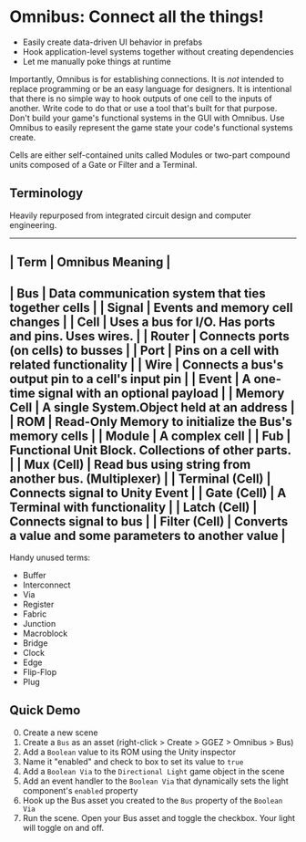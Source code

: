 ﻿
# Omnibus: Connect all the things!

 * Easily create data-driven UI behavior in prefabs
 * Hook application-level systems together without creating dependencies
 * Let me manually poke things at runtime

Importantly, Omnibus is for establishing connections. It is *not* intended to replace programming or be an easy language for designers. It is intentional that there is no simple way to hook outputs of one cell to the inputs of another. Write code to do that or use a tool that's built for that purpose. Don't build your game's functional systems in the GUI with Omnibus. Use Omnibus to easily represent the game state your code's functional systems create.

Cells are either self-contained units called Modules or two-part compound units composed of a Gate or Filter and a Terminal.


## Terminology

Heavily repurposed from integrated circuit design and computer engineering.

-------------------------------------------------------------------------------
| Term            | Omnibus Meaning                                           |
-------------------------------------------------------------------------------
| Bus             | Data communication system that ties together cells        |
| Signal          | Events and memory cell changes                            |
| Cell            | Uses a bus for I/O. Has ports and pins. Uses wires.       |
| Router          | Connects ports (on cells) to busses                       |
| Port            | Pins on a cell with related functionality                 |
| Wire            | Connects a bus's output pin to a cell's input pin         |
| Event           | A one-time signal with an optional payload                |
| Memory Cell     | A single System.Object held at an address                 |
| ROM             | Read-Only Memory to initialize the Bus's memory cells     |
| Module          | A complex cell                                            |
| Fub             | Functional Unit Block. Collections of other parts.        |
| Mux (Cell)      | Read bus using string from another bus. (Multiplexer)     |
| Terminal (Cell) | Connects signal to Unity Event                            |
| Gate (Cell)     | A Terminal with functionality                             |
| Latch (Cell)    | Connects signal to bus                                    |
| Filter (Cell)   | Converts a value and some parameters to another value     |
-------------------------------------------------------------------------------

Handy unused terms:

 * Buffer
 * Interconnect
 * Via
 * Register
 * Fabric
 * Junction
 * Macroblock
 * Bridge
 * Clock
 * Edge
 * Flip-Flop
 * Plug

## Quick Demo

 0. Create a new scene
 1. Create a `Bus` as an asset (right-click > Create > GGEZ > Omnibus > Bus)
 2. Add a `Boolean` value to its ROM using the Unity inspector
 3. Name it "enabled" and check to box to set its value to `true`
 4. Add a `Boolean Via` to the `Directional Light` game object in the scene
 5. Add an event handler to the `Boolean Via` that dynamically sets the light component's `enabled` property
 6. Hook up the Bus asset you created to the `Bus` property of the `Boolean Via`
 7. Run the scene. Open your Bus asset and toggle the checkbox. Your light will toggle on and off.

